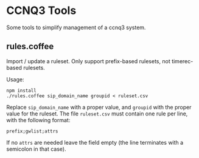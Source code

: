 CCNQ3 Tools
===========

Some tools to simplify management of a ccnq3 system.

rules.coffee
------------

Import / update a ruleset. Only support prefix-based rulesets, not timerec-based rulesets.

Usage:

    npm install
    ./rules.coffee sip_domain_name groupid < ruleset.csv

Replace `sip_domain_name` with a proper value, and `groupid` with the proper value for the ruleset.
The file `ruleset.csv` must contain one rule per line, with the following format:

    prefix;gwlist;attrs

If no `attrs` are needed leave the field empty (the line terminates with a semicolon in that case).
